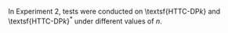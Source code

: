 In Experiment 2, tests were conducted on \textsf{HTTC-DP$k$} and \textsf{HTTC-DP$k$}$^*$ under different values of $n$.